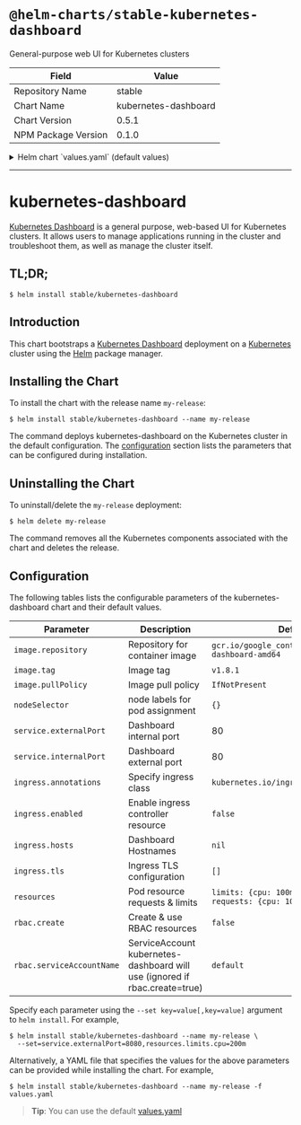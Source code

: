 # `@helm-charts/stable-kubernetes-dashboard`

General-purpose web UI for Kubernetes clusters

| Field               | Value                |
| ------------------- | -------------------- |
| Repository Name     | stable               |
| Chart Name          | kubernetes-dashboard |
| Chart Version       | 0.5.1                |
| NPM Package Version | 0.1.0                |

<details>

<summary>Helm chart `values.yaml` (default values)</summary>

```yaml
# Default values for kubernetes-dashboard
# This is a YAML-formatted file.
# Declare name/value pairs to be passed into your templates.
# name: value

image:
  repository: k8s.gcr.io/kubernetes-dashboard-amd64
  tag: v1.8.1
  pullPolicy: IfNotPresent

## Here labels can be added to the kubernets dashboard deployment
##
labels: {}
# kubernetes.io/cluster-service: "true"
# kubernetes.io/name: "Kuberetes Dashboard"

## Node labels for pod assignment
## Ref: https://kubernetes.io/docs/user-guide/node-selection/
##
nodeSelector: {}

service:
  type: ClusterIP
  externalPort: 80

  ## This allows an overide of the heapster service name
  ## Default: {{ .Chart.Name }}
  ##
  # nameOverride:

  ## Kubernetes Dashboard Service annotations
  ##
  annotations: {}
  # foo.io/bar: "true"

  ## Here labels can be added to the Kubernetes Dashboard service
  ##
  labels: {}
  # kubernetes.io/name: "Kubernetes Dashboard"

resources:
  limits:
    cpu: 100m
    memory: 50Mi
  requests:
    cpu: 100m
    memory: 50Mi

ingress:
  ## If true, Kubernetes Dashboard Ingress will be created.
  ##
  enabled: false

  ## Kubernetes Dashboard Ingress annotations
  ##
  # annotations:
  #   kubernetes.io/ingress.class: nginx
  #   kubernetes.io/tls-acme: 'true'
  ## Kubernetes Dashboard Ingress hostnames
  ## Must be provided if Ingress is enabled
  ##
  # hosts:
  #   - kubernetes-dashboard.domain.com
  ## Kubernetes Dashboard Ingress TLS configuration
  ## Secrets must be manually created in the namespace
  ##
  # tls:
  #   - secretName: kubernetes-dashboard-tls
  #     hosts:
  #       - kubernetes-dashboard.domain.com

rbac:
  ## If true, create & use RBAC resources
  #
  create: false

  ## Ignored if rbac.create is true
  #
  serviceAccountName: default
```

</details>

---

# kubernetes-dashboard

[Kubernetes Dashboard](https://github.com/kubernetes/dashboard) is a general purpose, web-based UI for Kubernetes clusters. It allows users to manage applications running in the cluster and troubleshoot them, as well as manage the cluster itself.

## TL;DR;

```console
$ helm install stable/kubernetes-dashboard
```

## Introduction

This chart bootstraps a [Kubernetes Dashboard](https://github.com/kubernetes/dashboard) deployment on a [Kubernetes](http://kubernetes.io) cluster using the [Helm](https://helm.sh) package manager.

## Installing the Chart

To install the chart with the release name `my-release`:

```console
$ helm install stable/kubernetes-dashboard --name my-release
```

The command deploys kubernetes-dashboard on the Kubernetes cluster in the default configuration. The [configuration](#configuration) section lists the parameters that can be configured during installation.

## Uninstalling the Chart

To uninstall/delete the `my-release` deployment:

```console
$ helm delete my-release
```

The command removes all the Kubernetes components associated with the chart and deletes the release.

## Configuration

The following tables lists the configurable parameters of the kubernetes-dashboard chart and their default values.

| Parameter                 | Description                                                                | Default                                                                  |
| ------------------------- | -------------------------------------------------------------------------- | ------------------------------------------------------------------------ |
| `image.repository`        | Repository for container image                                             | `gcr.io/google_containers/kubernetes-dashboard-amd64`                    |
| `image.tag`               | Image tag                                                                  | `v1.8.1`                                                                 |
| `image.pullPolicy`        | Image pull policy                                                          | `IfNotPresent`                                                           |
| `nodeSelector`            | node labels for pod assignment                                             | `{}`                                                                     |
| `service.externalPort`    | Dashboard internal port                                                    | 80                                                                       |
| `service.internalPort`    | Dashboard external port                                                    | 80                                                                       |
| `ingress.annotations`     | Specify ingress class                                                      | `kubernetes.io/ingress.class: nginx`                                     |
| `ingress.enabled`         | Enable ingress controller resource                                         | `false`                                                                  |
| `ingress.hosts`           | Dashboard Hostnames                                                        | `nil`                                                                    |
| `ingress.tls`             | Ingress TLS configuration                                                  | `[]`                                                                     |
| `resources`               | Pod resource requests & limits                                             | `limits: {cpu: 100m, memory: 50Mi}, requests: {cpu: 100m, memory: 50Mi}` |
| `rbac.create`             | Create & use RBAC resources                                                | `false`                                                                  |
| `rbac.serviceAccountName` | ServiceAccount kubernetes-dashboard will use (ignored if rbac.create=true) | `default`                                                                |

Specify each parameter using the `--set key=value[,key=value]` argument to `helm install`. For example,

```console
$ helm install stable/kubernetes-dashboard --name my-release \
  --set=service.externalPort=8080,resources.limits.cpu=200m
```

Alternatively, a YAML file that specifies the values for the above parameters can be provided while installing the chart. For example,

```console
$ helm install stable/kubernetes-dashboard --name my-release -f values.yaml
```

> **Tip**: You can use the default [values.yaml](values.yaml)
